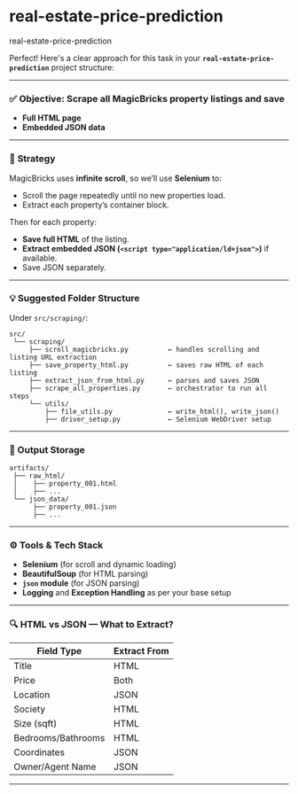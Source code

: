# real-estate-price-prediction
real-estate-price-prediction






Perfect! Here's a clear approach for this task in your **`real-estate-price-prediction`** project structure:

---

### ✅ **Objective: Scrape all MagicBricks property listings and save**

* **Full HTML page**
* **Embedded JSON data**

---

### 🔁 **Strategy**

MagicBricks uses **infinite scroll**, so we’ll use **Selenium** to:

* Scroll the page repeatedly until no new properties load.
* Extract each property’s container block.

Then for each property:

* **Save full HTML** of the listing.
* **Extract embedded JSON (`<script type="application/ld+json">`)** if available.
* Save JSON separately.

---

### 💡 Suggested Folder Structure

Under `src/scraping/`:

```
src/
 └── scraping/
     ├── scroll_magicbricks.py          ← handles scrolling and listing URL extraction
     ├── save_property_html.py          ← saves raw HTML of each listing
     ├── extract_json_from_html.py      ← parses and saves JSON
     ├── scrape_all_properties.py       ← orchestrator to run all steps
     └── utils/
         ├── file_utils.py              ← write_html(), write_json()
         ├── driver_setup.py            ← Selenium WebDriver setup
```

---

### 📁 Output Storage

```
artifacts/
 ├── raw_html/
 │    ├── property_001.html
 │    ├── ...
 └── json_data/
      ├── property_001.json
      ├── ...
```

---

### ⚙️ Tools & Tech Stack

* **Selenium** (for scroll and dynamic loading)
* **BeautifulSoup** (for HTML parsing)
* **`json` module** (for JSON parsing)
* **Logging** and **Exception Handling** as per your base setup

---

### 🔍 HTML vs JSON — What to Extract?

| Field Type         | Extract From |
| ------------------ | ------------ |
| Title              | HTML         |
| Price              | Both         |
| Location           | JSON         |
| Society            | HTML         |
| Size (sqft)        | HTML         |
| Bedrooms/Bathrooms | HTML         |
| Coordinates        | JSON         |
| Owner/Agent Name   | JSON         |

---
